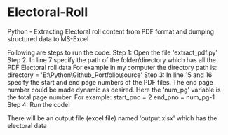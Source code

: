 # Electoral-Roll
Python - Extracting Electoral roll content from PDF format and dumping structured data to MS-Excel

Following are steps to run the code:
Step 1: Open the file 'extract_pdf.py'
Step 2: In line 7 specify the path of the folder/directory which has all the PDF Electoral roll data
        For example in my computer the directory path is:
          directory = 'E:\Python\Github_Portfolio\source'
Step 3: In line 15 and 16 specify the start and end page numbers of the PDF files. The end page number could be made dynamic
        as desired. Here the 'num_pg' variable is the total page number.
        For example:
          start_pno = 2
          end_pno = num_pg-1
Step 4: Run the code!

There will be an output file (excel file) named 'output.xlsx' which has the electoral data
